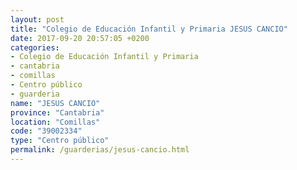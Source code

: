 ```yaml
---
layout: post
title: "Colegio de Educación Infantil y Primaria JESUS CANCIO"
date: 2017-09-20 20:57:05 +0200
categories:
- Colegio de Educación Infantil y Primaria
- cantabria
- comillas
- Centro público
- guarderia
name: "JESUS CANCIO"
province: "Cantabria"
location: "Comillas"
code: "39002334"
type: "Centro público"
permalink: /guarderias/jesus-cancio.html
---
```

